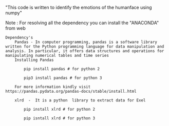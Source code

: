 


"This code is written to identify the emotions of the  humanface using numpy"

Note : For resolving all the dependency  you can install the "ANACONDA" from web



	Dependency's
		Pandas - In computer programming, pandas is a software library written for the Python programming language for data manipulation and analysis. In particular, it offers data structures and operations for manipulating numerical tables and time series
		Installing Pandas
			
			pip install pandas # for python 2

			pip3 install pandas # for python 3
		
		For more information kindly visit  https://pandas.pydata.org/pandas-docs/stable/install.html

		xlrd  -  It is a python  library to extract data for Exel 

			pip install xlrd # for python 2

			pip isntall xlrd # for python 3


